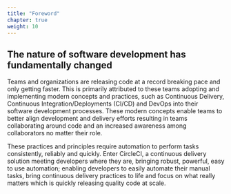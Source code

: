 ```yaml
---
title: "Foreword"
chapter: true
weight: 10
---
```


## The nature of software development has fundamentally changed 

Teams and organizations are releasing code at a record breaking pace and only getting faster. This is primarily attributed to these teams adopting and implementing modern concepts and practices, such as Continuous Delivery, Continuous Integration/Deployments (CI/CD) and DevOps into their software development processes. These modern concepts enable teams to better align development and delivery efforts resulting in teams collaborating around code and an increased awareness among collaborators no matter their role. 

These practices and principles require automation to perform tasks consistently, reliably and quickly. Enter CircleCI, a continuous delivery solution meeting developers where they are, bringing robust, powerful, easy to use automation; enabling developers to easily automate their manual tasks, bring continuous delivery practices to life and focus on what really matters which is quickly releasing quality code at scale.